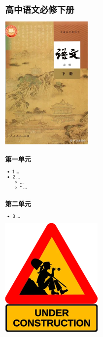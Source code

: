 # 高中语文必修下册

![高中语文必修下册 >](/资源/图片/book2_small.webp)

## 第一单元

- 1 ...
- 2 ...
  - ...
  - \* ...

## 第二单元

- 3 ...

![construction ><](/资源/图片/under_construction.webp)
